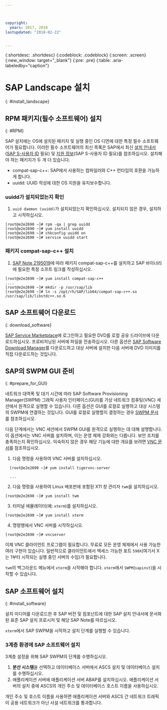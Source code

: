 ```yaml
---



copyright:
  years: 2017, 2018
lastupdated: "2018-02-22"


---
```


{:shortdesc: .shortdesc}
{:codeblock: .codeblock}
{:screen: .screen}
{:new_window: target="_blank"}
{:pre: .pre}
{:table: .aria-labeledby="caption"}

# SAP Landscape 설치
{: #install_landscape}

## RPM 패키지(필수 소프트웨어) 설치
{: #RPM}

SAP 설치에는 OS에 설치된 패키지 및 실행 중인 OS 디먼에 대한 특정 필수 소프트웨어가 필요합니다. 이러한 필수 소프트웨어의 최신 목록은 SAP에서 최신 [설치 안내서](https://support.sap.com/software/installations.html)([SAP S-사용자 ID](/docs/infrastructure/sap-netweaver/sap-index.html#getting-started) 필요) 및 [지원 정보](https://support.sap.com/notes)(SAP S-사용자 ID 필요)를 참조하십시오. 설치해야 하는 패키지가 두 개 더 있습니다.
* compat-sap-c++: SAP에서 사용하는 컴파일러와 C++ 런타임의 호환을 가능하게 합니다.
* uuidd: UUID 작성에 대한 OS 지원을 유지보수합니다.

### uuidd가 설치되었는지 확인

1. `uuid daemon (uuidd)`가 설치되었는지 확인하십시오. 설치되지 않은 경우, 설치하고 시작하십시오.
```
[root@e2e2690 ~]# rpm -qa | grep uuidd
[root@e2e2690 ~]# yum install uuidd
[root@e2e2690 ~]# chkconfig uuidd on
[root@e2e2690 ~]# service uuidd start
```

### 패키지 compat-sap-c++ 설치

1. [SAP Note 2195019](https://launchpad.support.sap.com/#/notes/2195019)에 따라 패키지 compat-sap-c++를 설치하고 SAP 바이너리에 필요한 특정 소프트 링크를 작성하십시오.
```
[root@e2e2690 ~]# yum install compat-sap-c++
....
[root@e2e2690 ~]# mkdir -p /usr/sap/lib
[root@e2e2690 ~]# ln -s /opt/rh/SAP/lib64/compat-sap-c++.so /usr/sap/lib/libstdc++.so.6
```

## SAP 소프트웨어 다운로드
{: download_software}

[SAP Service Marketplace](https://websmp201.sap-ag.de/)에 로그인하고 필요한 DVD를 로컬 공유 드라이브에 다운로드하십시오. 프로비저닝된 서버에 파일을 전송하십시오. 다른 옵션은 [SAP Software Download Manager](https://support.sap.com/en/my-support/software-downloads.html#section_995042677)를 다운로드하고 대상 서버에 설치한 다음 서버에 DVD 이미지를 직접 다운로드하는 것입니다. 

## SAP의 SWPM GUI 준비
{: #prepare_for_GUI}

네트워크 대역폭 및 대기 시간에 따라 SAP Software Provisioning Manager(SWPM) 그래픽 사용자 인터페이스(GUI)를 가상 네트워크 컴퓨팅(VNC) 세션에서 원격으로 실행할 수 있습니다. 다른 옵션은 GUI를 로컬로 실행하고 대상 시스템의 SWPM에 연결하는 것입니다. GUI를 로컬로 실행할지 결정하는 경우 [SWPM 문서](https://wiki.scn.sap.com/wiki/display/SL/Software+Provisioning+Manager+1.0)를 참조하십시오. 

다음 단계에서는 VNC 세션에서 SWPM GUI를 원격으로 실행하는 데 대해 설명합니다. 이 옵션에서는 VNC 서버를 설치하며, 이는 운영 체제 강화와는 다릅니다. 보안 조치를 충족하는지 확인하십시오. 익숙하지 않은 경우 해당 기능에 대한 개요를 보려면 [VNC 문서](http://searchnetworking.techtarget.com/definition/virtual-network-computing)를 참조하십시오.

1. 다음 명령을 사용하여 VNC 서버를 설치하십시오.
```
  [root@e2e2690 ~]# yum install tigervnc-server

  ...
```

2. 다음 명령을 사용하여 Linux 배포판에 포함된 X11 창 관리자 `twm`을 설치하십시오.

`[root@e2e2690 ~]# yum install twm`

3. 터미널 에뮬레이터(예: `xterm`)를 설치하십시오.
 
 `[root@e2e2690 ~]# yum install xterm`

4. 명령행에서 VNC 서버를 시작하십시오.
 
 `[root@e2e2690 ~]# vncserver`

이제 VNC 클라이언트 프로그램이 필요합니다. 무료로 모든 운영 체제에서 사용 가능한 여러 구현이 있습니다. 일반적으로 클라이언트에서 액세스 가능한 포트 `590X`(여기서 X는 1부터 시작되는 실행 중인 서버의 수임)가 필요합니다.

`twm`의 백그라운드 메뉴에서 `xterm`을 시작해야 합니다. `xterm`에서 `SWPM`(`sapinst`)을 시작할 수 있습니다.

## SAP 소프트웨어 설치
{: #install_software}

설치 미디어를 다운로드한 후 SAP 버전 및 컴포넌트에 대한 SAP 설치 안내서에 문서화된 표준 SAP 설치 프로시저 및 해당 SAP Note를 따르십시오.

`xterm`에서 SAP SWPM을 시작하고 설치 단계를 실행할 수 있습니다. 

### 3계층 환경에 SAP 소프트웨어 설치

3계층 설정을 위해 SAP SWPM의 단계를 수행하십시오. 

1. **분산 시스템**을 선택하고 데이터베이스 서버에서 ASCS 설치 및 데이터베이스 설치를 수행하십시오. 
2. 애플리케이션 서버에 애플리케이션 서버 ABAP를 설치하십시오. 애플리케이션 서버의 설치 중에 ASCS의 개인 주소 및 데이터베이스 호스트 이름을 사용하십시오. 

개인 주소 및 호스트 이름을 사용하면 애플리케이션 서버와 ASCS 간 네트워크 트래픽이 공용 네트워크가 아닌 사설 네트워크를 통과합니다.
